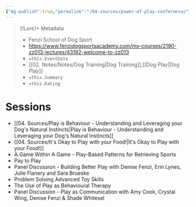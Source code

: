 ```yaml
---
{"dg-publish":true,"permalink":"/04-sources/power-of-play-conference/","tags":["#Td6C","Source/Conference"],"noteIcon":"","created":"2024-07-09T11:59:44.802-03:00","updated":"2024-08-11T20:24:40.078-03:00"}
---
```


>[!Lore]+ Metadata
>- Fenzi School of Dog Sport
>- https://www.fenzidogsportsacademy.com/my-courses/2190-zz013-lectures/43192-welcome-to-zz013
>- `=this.EventDate`
>- [[02. Notes/Notes/Dog Training\|Dog Training]],[[Dog Play\|Dog Play]]
>- `=this.Summary`
>- `=this.Rating`
# Sessions
- [[04. Sources/Play is Behaviour - Understanding and Leveraging your Dog's Natural Instincts\|Play is Behaviour - Understanding and Leveraging your Dog's Natural Instincts]]
- [[04. Sources/It's Okay to Play with your Food!\|It's Okay to Play with your Food!]]
- A Game Within A Game - Play-Based Patterns for Retrieving Sports
- Pay to Play
- Panel Discussion - Building Better Play with Denise Fenzi, Erin Lynes, Julie Flanery and Sara Brueske
- Problem Solving Advanced Toy Skills
- The Use of Play as Behavioural Therapy
- Panel Discussion - Play as Communication with Amy Cook, Crystal Wing, Denise Fenzi & Shade Whitesel